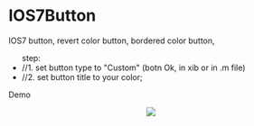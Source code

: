 IOS7Button
==========

IOS7 button, revert color button, bordered color button,

<p><ul>
step:
<li>//1. set button type to "Custom" (botn Ok, in xib or in .m file)</li>
<li>//2. set button title to your color;</li>
</ul>
</p>


<p>
Demo
<center><img src="https://raw.github.com/flemington/IOS7Button/master/IOS7ButtonDemo.png"></img></center>

</p>
